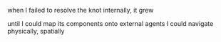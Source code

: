 when I failed to resolve the knot internally, it grew

until I could map its components onto external agents I could navigate physically, spatially

